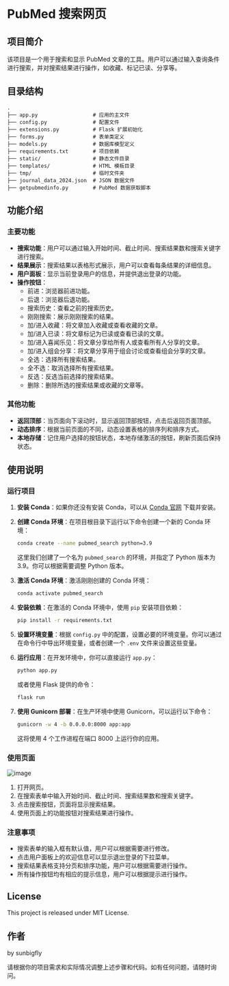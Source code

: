 # PubMed 搜索网页

## 项目简介
该项目是一个用于搜索和显示 PubMed 文章的工具。用户可以通过输入查询条件进行搜索，并对搜索结果进行操作，如收藏、标记已读、分享等。

## 目录结构

```
.
├── app.py                  # 应用的主文件
├── config.py               # 配置文件
├── extensions.py           # Flask 扩展初始化
├── forms.py                # 表单类定义
├── models.py               # 数据库模型定义
├── requirements.txt        # 项目依赖
├── static/                 # 静态文件目录
├── templates/              # HTML 模板目录
├── tmp/                    # 临时文件夹
├── journal_data_2024.json  # JSON 数据文件
├── getpubmedinfo.py        # PubMed 数据获取脚本
```

## 功能介绍

### 主要功能

- **搜索功能**：用户可以通过输入开始时间、截止时间、搜索结果数和搜索关键字进行搜索。
- **结果展示**：搜索结果以表格形式展示，用户可以查看每条结果的详细信息。
- **用户面板**：显示当前登录用户的信息，并提供退出登录的功能。
- **操作按钮**：
  - 前进：浏览器前进功能。
  - 后退：浏览器后退功能。
  - 搜索历史：查看之前的搜索历史。
  - 刚刚搜索：展示刚刚搜索的结果。
  - 加/进入收藏：将文章加入收藏或查看收藏的文章。
  - 加/进入已读：将文章标记为已读或查看已读的文章。
  - 加/进入喜闻乐见：将文章分享给所有人或查看所有人分享的文章。
  - 加/进入组会分享：将文章分享用于组会讨论或查看组会分享的文章。
  - 全选：选择所有搜索结果。
  - 全不选：取消选择所有搜索结果。
  - 反选：反选当前选择的搜索结果。
  - 删除：删除所选的搜索结果或收藏的文章等。

### 其他功能

- **返回顶部**：当页面向下滚动时，显示返回顶部按钮，点击后返回页面顶部。
- **动态排序**：根据当前页面的不同，动态设置表格的排序列和排序方式。
- **本地存储**：记住用户选择的按钮状态，本地存储激活的按钮，刷新页面后保持状态。

## 使用说明

### 运行项目

1. **安装 Conda**：如果你还没有安装 Conda，可以从 [Conda 官网](https://docs.conda.io/projects/conda/en/latest/user-guide/install/index.html) 下载并安装。

2. **创建 Conda 环境**：在项目根目录下运行以下命令创建一个新的 Conda 环境：

   ```bash
   conda create --name pubmed_search python=3.9
   ```

   这里我们创建了一个名为 `pubmed_search` 的环境，并指定了 Python 版本为 3.9。你可以根据需要调整 Python 版本。

3. **激活 Conda 环境**：激活刚刚创建的 Conda 环境：

   ```bash
   conda activate pubmed_search
   ```

4. **安装依赖**：在激活的 Conda 环境中，使用 `pip` 安装项目依赖：

   ```bash
   pip install -r requirements.txt
   ```

5. **设置环境变量**：根据 `config.py` 中的配置，设置必要的环境变量。你可以通过在命令行中导出环境变量，或者创建一个 `.env` 文件来设置这些变量。

6. **运行应用**：在开发环境中，你可以直接运行 `app.py`：

   ```bash
   python app.py
   ```

   或者使用 Flask 提供的命令：

   ```bash
   flask run
   ```

7. **使用 Gunicorn 部署**：在生产环境中使用 Gunicorn，可以运行以下命令：

   ```bash
   gunicorn -w 4 -b 0.0.0.0:8000 app:app
   ```

   这将使用 4 个工作进程在端口 8000 上运行你的应用。


### 使用页面

![image](https://github.com/sunbigfly/pubmed-searcher/assets/58769230/1f7667c7-40cf-42b7-9d2d-05f124cbcce7)

1. 打开网页。
2. 在搜索表单中输入开始时间、截止时间、搜索结果数和搜索关键字。
3. 点击搜索按钮，页面将显示搜索结果。
4. 使用页面上的功能按钮对搜索结果进行操作。

### 注意事项

- 搜索表单的输入框有默认值，用户可以根据需要进行修改。
- 点击用户面板上的欢迎信息可以显示退出登录的下拉菜单。
- 搜索结果表格支持分页和排序功能，用户可以根据需要进行操作。
- 所有操作按钮均有相应的提示信息，用户可以根据提示进行操作。



## License
This project is released under MIT License.


## 作者

by sunbigfly

请根据你的项目需求和实际情况调整上述步骤和代码。如有任何问题，请随时询问。
